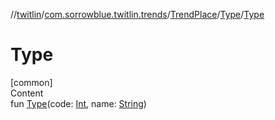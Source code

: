 //[twitlin](../../../index.md)/[com.sorrowblue.twitlin.trends](../../index.md)/[TrendPlace](../index.md)/[Type](index.md)/[Type](-type.md)



# Type  
[common]  
Content  
fun [Type](-type.md)(code: [Int](https://kotlinlang.org/api/latest/jvm/stdlib/kotlin/-int/index.html), name: [String](https://kotlinlang.org/api/latest/jvm/stdlib/kotlin/-string/index.html))  



